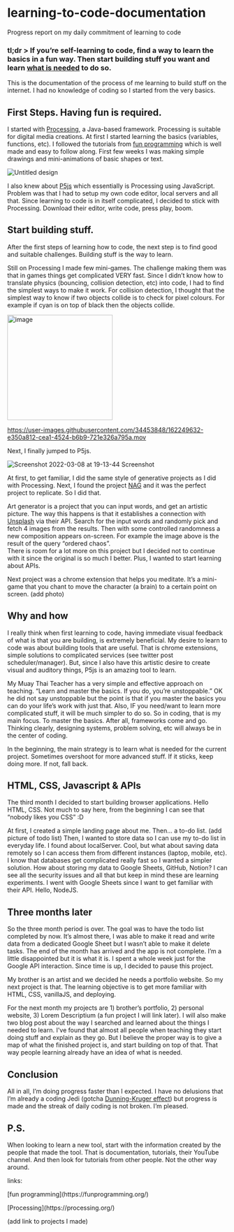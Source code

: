 # learning-to-code-documentation
Progress report on my daily commitment of learning to code


<h3> tl;dr > If you’re self-learning to code, find a way to learn the basics in a fun way. Then start building stuff you want and learn <ins>what is needed</ins> to do so. </h2>



This is the documentation of the process of me learning to build stuff on the internet. I had no knowledge of coding so I started from the very basics.
 
 
  <h2>First Steps. Having fun is required.</h2>
  
I started with [Processing](https://processing.org/), a Java-based framework. Processing is suitable for digital media creations. At first I started learning the basics (variables, functions, etc). I followed the tutorials from [fun programming](https://funprogramming.org/) which is well made and easy to follow along. First few weeks I was making simple drawings and mini-animations of basic shapes or text.

![Untitled design](https://user-images.githubusercontent.com/34453848/162248841-3ab4999d-0a3b-48d4-b6d2-bc1097651054.gif)


I also knew about [P5js](p5js.org/) which essentially is Processing using JavaScript. Problem was that I had to setup my own code editor, local servers and all that. Since learning to code is in itself complicated, I decided to stick with Processing. Download their editor, write code, press play, boom.

  
  <h2>Start building stuff.</h2>
  
After the first steps of learning how to code, the next step is to find good and suitable challenges. Building stuff is the way to learn.

Still on Processing I made few mini-games. The challenge making them was that in games things get complicated VERY fast. Since I didn’t know how to translate physics (bouncing, collision detection, etc) into code, I had to find the simplest ways to make it work. For collision detection, I thought that the simplest way to know if two objects collide is to check for pixel colours. For example if cyan is on top of black then the objects collide.

<img width="241" alt="image" src="https://user-images.githubusercontent.com/34453848/162249400-37a078b2-0a8e-4f90-9c88-bf1041fb687c.png">


https://user-images.githubusercontent.com/34453848/162249632-e350a812-cea1-4524-b6b9-721e326a795a.mov

Next, I finally jumped to P5js.

![Screenshot 2022-03-08 at 19-13-44 Screenshot](https://user-images.githubusercontent.com/34453848/162249675-0f76dba3-0390-409b-8120-603f35d73ea5.png)

At first, to get familiar, I did the same style of generative projects as I did with Processing. Next, I found the project [NAG](nag.iap.de) and it was the perfect project to replicate. So I did that. 

Art generator is a project that you can input words, and get an artistic picture. The way this happens is that it establishes a connection with [Unsplash](https://unsplash.com/) via their API. Search for the input words and randomly pick and fetch 4 images from the results. Then with some controlled randomness a new composition appears on-screen. For example the image above is the result of the query “ordered chaos”.  
There is room for a lot more on this project but I decided not to continue with it since the original is so much I better. Plus, I wanted to start learning about APIs.

Next project was a chrome extension that helps you meditate. It’s a mini-game that you chant to move the character (a brain) to a certain point on screen. (add photo)

  
  <h2>Why and how</h2>
  
I really think when first learning to code, having immediate visual feedback of what is that you are building, is extremely beneficial. My desire to learn to code was about building tools that are useful. That is chrome extensions, simple solutions to  complicated services (see twitter post scheduler/manager). But, since I also have this artistic desire to create visual and auditory things, P5js is an amazing tool to learn.

My Muay Thai Teacher has a very simple and effective approach on teaching. “Learn and master the basics. If you do, you’re unstoppable.” OK he did not say unstoppable but the point is that if you master the basics you can do your life’s work with just that. Also, IF you need/want to learn more complicated stuff, it will be much simpler to do so. So in coding, that is my main focus. To master the basics. After all, frameworks come and go. Thinking clearly, designing systems, problem solving, etc will always be in the center of coding.

In the beginning, the main strategy is to learn what is needed for the current project. Sometimes overshoot for more advanced stuff. If it sticks, keep doing more. If not, fall back.

  
  <h2>HTML, CSS, Javascript & APIs</h2>
  
The third month I decided to start building browser applications. Hello HTML, CSS. Not much to say here, from the beginning I can see that “nobody likes you CSS” :D 

At first, I created a simple landing page about me. Then… a to-do list. (add picture of todo list)
Then, I wanted to store data so I can use my to-do list in everyday life. I found about localServer. Cool, but what about saving data remotely so I can access them from different instances (laptop, mobile, etc). I know that databases get complicated really fast so I wanted a simpler solution. How about storing my data to Google Sheets, GitHub, Notion? I can see all the security issues and all that but keep in mind these are learning experiments. I went with Google Sheets since I want to get familiar with their API. Hello, NodeJS.

  <h2>Three months later</h2>
So the three month period is over. The goal was to have the todo list completed by now. It’s almost there, I was able to make it read and write data from a dedicated Google Sheet but I wasn’t able to make it delete tasks. The end of the month has arrived and the app is not complete. I’m a little disappointed but it is what it is. I spent a whole week just for the Google API interaction. Since time is up, I decided to pause this project.

My brother is an artist and we decided he needs a portfolio website. So my next project is that. The learning objective is to get more familiar with HTML, CSS, vanillaJS, and deploying. 

For the next month my projects are 1) brother’s portfolio, 2) personal website, 3) Lorem Descriptium (a fun project I will link later). I will also make two blog post about the way I searched and learned about the things I needed to learn. I've found that almost all people when teaching they start doing stuff and explain as they go. But I believe the proper way is to give a map of what the finished project is, and start building on top of that. That way people learning already have an idea of what is needed.

  
  <h2>Conclusion</h2>
  
All in all, I’m doing progress faster than I expected. I have no delusions that I’m already a coding Jedi (gotcha [Dunning-Kruger effect](https://www.google.com/search?client=firefox-b-d&q=Dunning-Kruger+effect)) but progress is made and the streak of daily coding is not broken. I’m pleased.

  <h2>P.S.</h2>
When looking to learn a new tool, start with the information created by the people that made the tool. That is documentation, tutorials, their YouTube channel. And then look for tutorials from other people. Not the other way around.

links:
<p>[fun programming](https://funprogramming.org/)</p>
<p>[Processing](https://processing.org/)</p>
<p>(add link to projects I made)</p>
  
